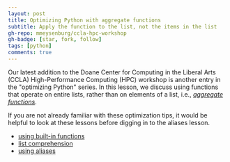 ```yaml
---
layout: post
title: Optimizing Python with aggregate functions
subtitle: Apply the function to the list, not the items in the list
gh-repo: mmeysenburg/ccla-hpc-workshop
gh-badge: [star, fork, follow]
tags: [python]
comments: true
---
```


Our latest addition to the Doane Center for Computing in the Liberal Arts
(CCLA) High-Performance Computing (HPC) workshop is another entry in the 
"optimizing Python" series. In this lesson, we discuss using functions 
that operate on entire lists, rather than on elements of a list, i.e., 
[*aggregate functions*](../pages/optimizing-python-function-aggregate/index.html).

If you are not already familiar with these optimization tips, it would be 
helpful to look at these lessons before digging in to the aliases lesson.

* [using built-in functions](../pages/optimizing-python-built-ins/index.html)
* [list comprehension](../pages/optimizing-python-list-comprehension/index.html)
* [using aliases](../pages/optimizing-python-function-alias/index.html)